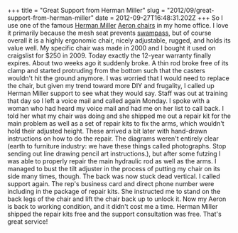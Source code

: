 +++
title = "Great Support from Herman Miller"
slug = "2012/09/great-support-from-herman-miller"
date = 2012-09-27T16:48:31.202Z
+++
So I use one of the famous [Herman Miller](http://www.hermanmiller.com/) [Aeron chairs](http://en.wikipedia.org/wiki/Aeron_chair) in my home office. I love it primarily because the mesh seat prevents [swampass](http://www.urbandictionary.com/define.php?term=swampass), but of course overall it is a highly ergonomic chair, nicely adjustable, rugged, and holds its value well. My specific chair was made in 2000 and I bought it used on craigslist for $250 in 2009. Today exactly the 12-year warranty finally expires. About two weeks ago it suddenly broke. A thin rod broke free of its clamp and started protruding from the bottom such that the casters wouldn't hit the ground anymore. I was worried that I would need to replace the chair, but given my trend toward more DIY and frugality, I called up Herman Miller support to see what they would say. Staff was out at training that day so I left a voice mail and called again Monday. I spoke with a woman who had heard my voice mail and had me on her list to call back. I told her what my chair was doing and she shipped me out a repair kit for the main problem as well as a set of repair kits to fix the arms, which wouldn't hold their adjusted height. These arrived a bit later with hand-drawn instructions on how to do the repair. The diagrams weren't entirely clear (earth to furniture industry: we have these things called photographs. Stop sending out line drawing pencil art instructions.), but after some futzing I was able to properly repair the main hydraulic rod as well as the arms. I managed to bust the tilt adjuster in the process of putting my chair on its side many times, though. The back was now stuck dead vertical. I called support again. The rep's business card and direct phone number were including in the package of repair kits. She instructed me to stand on the back legs of the chair and lift the chair back up to unlock it. Now my Aeron is back to working condition, and it didn't cost me a time. Herman Miller shipped the repair kits free and the support consultation was free. That's great service!
